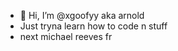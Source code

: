 - 👋 Hi, I’m @xgoofyy aka arnold
- Just tryna learn how to code n stuff
- next michael reeves fr
<!---
xgoofyy/xgoofyy is a ✨ special ✨ repository because its `README.md` (this file) appears on your GitHub profile.
You can click the Preview link to take a look at your changes.
--->
